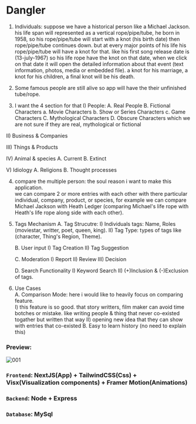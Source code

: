 # Dangler

1. Individuals: suppose we have a historical person like a Michael Jackson. his life span will represented as a vertical rope/pipe/tube, he born in 1958, so his rope/pipe/tube will start with a knot (his birth date) then rope/pipe/tube continues down. but at every major points of his life his rope/pipe/tube will have a knot for that. like his first song release date is (13-july-1967) so his life rope have the knot on that date, when we click on that date it will open the detailed information about that event (text information, photos, media or embedded file). a knot for his marriage, a knot for his children, a final knot will be his death.

2. Some famous people are still alive so app will have the their unfinished tube/rope.

3. I want the 4 section for that
I) People: 
	A. Real People
	B. Fictional Characters
		a. Movie Characters
		b. Show or Series Characters
		c. Game Characters
	C. Mythological Characters
	D. Obscure Characters which we are not sure if they are real, mythological or fictional

II) Business & Companies

III) Things & Products

IV) Animal & species
	A. Current
	B. Extinct

V) Idiology
	A. Religions
	B. Thought processes


4. compare the multiple person: 
the soul reason i want to make this application.  
we can compare 2 or more entries with each other with there particular individual, company, product, or species, for example
we can compare Michael Jackson with Heath Ledger (comparing Michael's life rope with Heath's life rope along side with each other).  

5. Tags Mechanism
   A. Tag Strucutre:
	I) Individuals tags: Name, Roles (moviestar, writter, poet, queen, king).
	II) Tag Type: types of tags like (character, Thing's Region, Theme).
	
	B. User input
	I) Tag Creation
	II) Tag Suggestion

	C. Moderation
	I) Report 
	II) Review
	III) Decision

	D. Search Functionality
	I) Keyword Search
	II) (+)Inclusion & (-)Exclusion of tags.  

6. Use Cases  
	A. Comparison Mode: here i would like to heavily focus on comparing feature.    
	I) this feature is so good. that story writters, film maker can avoid time botches or mistake. like writing people & thing that never co-existed togather but written that way
	II) opening new idea that they can show with entries that co-existed
	B. Easy to learn history (no need to explain this)

### Preview:  
![001](../Dangler/Z_Images/001.png)  

### `Frontend`: NextJS(App) + TailwindCSS(Css) + Visx(Visualization components) + Framer Motion(Animations)  
### `Backend`: Node + Express  
### `Database`: MySql  